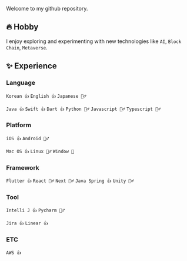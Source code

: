 Welcome to my github repository.

## 🔥 Hobby

I enjoy exploring and experimenting with new technologies like `AI`, `Block Chain`, `Metaverse`.

## ✨ Experience

### Language
`Korean 👍` `English 👍` `Japanese 🙆‍♂️`

`Java 👍` `Swift 👍` `Dart 👍` `Python 🙆‍♂️` `Javascript 🙆‍♂️` `Typescript 🙆‍♂️`

### Platform
`iOS 👍` `Android 🙆‍♂️`

`Mac OS 👍` `Linux 🙆‍♂️` `Window 👻`


### Framework
`Flutter 👍` `React 🙆‍♂️` `Next 🙆‍♂️` `Java Spring 👍` `Unity 🙆‍♂️`

### Tool
`Intelli J 👍` `Pycharm 🙆‍♂️`

`Jira 👍` `Linear 👍`

### ETC
`AWS 👍`
